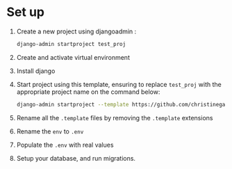 # Set up

1. Create a new project using djangoadmin :

    ```bash
    django-admin startproject test_proj
    ```
2. Create and activate virtual environment
3. Install django
4. Start project using this template, ensuring to replace `test_proj` with the appropriate project name on the command below:

    ```bash
    django-admin startproject --template https://github.com/christinegatwiri/django_template/archive/refs/heads/main.zip test_proj .
    ```
5. Rename all the `.template` files by removing the `.template` extensions

6. Rename the `env` to `.env`

7. Populate the `.env` with real values

8. Setup your database, and run migrations.
